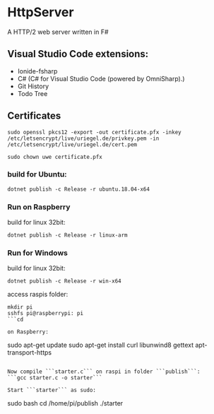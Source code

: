 # HttpServer
A HTTP/2 web server written in F#
## Visual Studio Code extensions:
* Ionide-fsharp
* C# (C# for Visual Studio Code (powered by OmniSharp).)
* Git History
* Todo Tree
## Certificates
```sudo openssl pkcs12 -export -out certificate.pfx -inkey /etc/letsencrypt/live/uriegel.de/privkey.pem -in /etc/letsencrypt/live/uriegel.de/cert.pem```

```sudo chown uwe certificate.pfx```

### build for Ubuntu:
```dotnet publish -c Release -r ubuntu.18.04-x64```

### Run on Raspberry
build for linux 32bit:

```dotnet publish -c Release -r linux-arm```

### Run for Windows
build for linux 32bit:

```dotnet publish -c Release -r win-x64```

access raspis folder:

```
mkdir pi
sshfs pi@raspberrypi: pi
```cd 

on Raspberry:
```
sudo apt-get update
sudo apt-get install curl libunwind8 gettext apt-transport-https
```

Now compile ```starter.c``` on raspi in folder ```publish```:
```gcc starter.c -o starter```

Start ```starter``` as sudo:
```
sudo bash
cd /home/pi/publish
./starter
```
